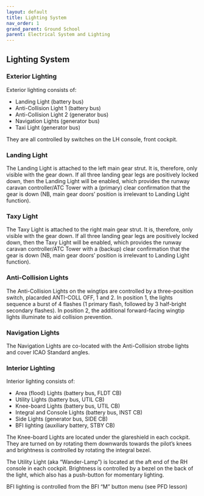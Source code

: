 ```yaml
---
layout: default
title: Lighting System
nav_order: 1
grand_parent: Ground School
parent: Electrical System and Lighting
---
```


## Lighting System

### Exterior Lighting 

Exterior lighting consists of: 

* Landing Light (battery bus)
* Anti-Collision Light 1 (battery bus)
* Anti-Collision Light 2 (generator bus)
* Navigation Lights (generator bus)
* Taxi Light (generator bus)

They are all controlled by switches on the LH console, front cockpit.

### Landing Light 

The Landing Light is attached to the left main gear strut. It is, therefore, only visible with the gear down. If all three landing gear legs are positively locked down, then the Landing Light will be enabled, which provides the runway caravan controller/ATC Tower with a (primary) clear confirmation that the gear is down (NB, main gear doors’ position is irrelevant to Landing Light function).

### Taxy Light 

The Taxy Light is attached to the right main gear strut. It is, therefore, only visible with the gear down. If all three landing gear legs are positively locked down, then the Taxy Light will be enabled, which provides the runway caravan controller/ATC Tower with a (backup) clear confirmation that the gear is down (NB, main gear doors’ position is irrelevant to Landing Light function).

### Anti-Collision Lights 

The Anti-Collision Lights on the wingtips are controlled by a three-position switch, placarded ANTI-COLL OFF, 1 and 2. In position 1, the lights sequence a burst of 4 flashes (1 primary flash, followed by 3 half-bright secondary flashes). In position 2, the additional forward-facing wingtip lights illuminate to aid collision prevention.

### Navigation Lights 

The Navigation Lights are co-located with the Anti-Collision strobe lights and cover ICAO Standard angles.

### Interior Lighting 

Interior lighting consists of:

* Area (flood) Lights (battery bus, FLDT CB)
* Utility Lights (battery bus, UTIL CB)
* Knee-board Lights (battery bus, UTIL CB)
* Integral and Console Lights (battery bus, INST CB)
* Side Lights (generator bus, SIDE CB)
* BFI lighting (auxiliary battery, STBY CB)

The Knee-board Lights are located under the glareshield in each cockpit. They are turned on by rotating them downwards towards the pilot’s knees and brightness is controlled by rotating the integral bezel.

The Utility Light (aka “Wander-Lamp”) is located at the aft end of the RH console in each cockpit. Brightness is controlled by a bezel on the back of the light, which also has a push-button for momentary lighting.

BFI lighting is controlled from the BFI “M” button menu (see PFD lesson)
